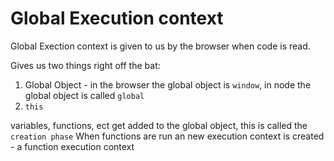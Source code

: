 # Global Execution context

Global Exection context is given to us by the browser when code is read.

Gives us two things right off the bat:

1. Global Object - in the browser the global object is `window`, in node the global object is called `global`
2. `this`

variables, functions, ect get added to the global object, this is called the `creation phase`
When functions are run an new execution context is created - a function execution context
